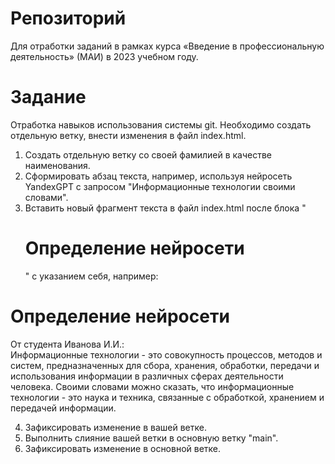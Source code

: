 # Репозиторий
Для отработки заданий в рамках курса «Введение в профессиональную деятельность» (МАИ) в 2023 учебном году.

# Задание
Отработка навыков использования системы git. Необходимо создать отдельную ветку, внести изменения в файл index.html.

1. Создать отдельную ветку со своей фамилией в качестве наименования.
2. Сформировать абзац текста, например, используя нейросеть YandexGPT с запросом "Информационные технологии своими словами".
3. Вставить новый фрагмент текста в файл index.html после блока "<h1>Определение нейросети</h1>" с указанием себя, например:

  <h1>Определение нейросети</h1>
  <p>От студента Иванова И.И.:<br>
  Информационные технологии - это совокупность процессов,
    методов и систем, предназначенных для сбора, хранения,
    обработки, передачи и использования информации 
    в различных сферах деятельности человека. 
    Своими словами можно сказать, что 
    информационные технологии - это наука и техника, 
    связанные с обработкой, хранением 
    и передачей информации.</p>
   
4. Зафиксировать изменение в вашей ветке.
5. Выполнить слияние вашей ветки в основную ветку "main".
6. Зафиксировать изменение в основной ветке.

